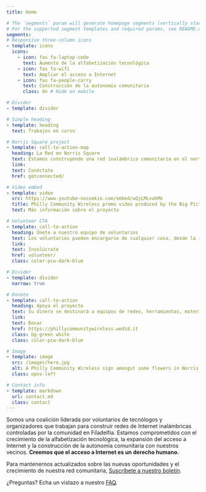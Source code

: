```yaml
---
title: Home

# The `segments` param will generate homepage segments (vertically stacked sections of the page).
# For the supported segment templates and required params, see README.md#segments
segments:
# Responsive three-column icons
- template: icons
  icons:
    - icon: fas fa-laptop-code
      text: Aumento de la alfabetización tecnológica
    - icon: fas fa-wifi
      text: Ampliar el acceso a Internet
    - icon: fas fa-people-carry
      text: Construcción de la autonomía comunitaria
      class: dn # Hide on mobile

# Divider
- template: divider

# Simple heading
- template: heading
  text: Trabajos en curso

# Norris Square project
- template: call-to-action-map
  heading: La Red en Norris Square
  text: Estamos construyendo una red inalámbrica comunitaria en el norte de Filadelfia, con un enfoque en las áreas al norte de [<i class="fa fa-map-marker"></i> Norris Square Park](https://goo.gl/maps/e4dJb3ghqgnNP53e8). Si vives en los códigos postales 19122, 19133 y otros cercanos, ¡comunícate para conectarte!
  link:
  text: Conéctate
  href: getconnected/

# Video embed
- template: video
  src: https://www.youtube-nocookie.com/embed/aQjLMLvahMk
  title: Philly Community Wireless promo video produced by the Big Picture Alliance.
  text: Más información sobre el proyecto

# Volunteer CTA
- template: call-to-action
  heading: Únete a nuestro equipo de voluntarios
  text: Los voluntarios pueden encargarse de cualquier cosa, desde la instalación de antenas hasta la gestión de redes, el desarrollo de software, el alcance comunitario y mucho más.
  link:
  text: Involúcrate
  href: volunteer/
  class: color-pcw-dark-blue

# Divider
- template: divider
  narrow: true

# Donate
- template: call-to-action
  heading: Apoya el proyecto
  text: Su dinero se destinará a equipos de redes, herramientas, materiales de capacitación y al pago de nuestro personal.
  link:
  text: Donar
  href: https://phillycommunitywireless.wedid.it
  class: bg-green white
  class: color-pcw-dark-blue

# Image
- template: image
  src: /images/hero.jpg
  alt: A Philly Community Wireless sign amongst some flowers in Norris Square Park
  class: opos-left

# Contact info
- template: markdown
  url: contact.md
  class: contact
---
```


Somos una coalición liderada por voluntarios de tecnólogos y organizadores que trabajan para construir redes de Internet inalámbricas controladas por la comunidad en Filadelfia. Estamos comprometidos con el crecimiento de la alfabetización tecnológica, la expansión del acceso a Internet y la construcción de la autonomía comunitaria con nuestros vecinos. **Creemos que el acceso a Internet es un derecho humano.**

Para mantenernos actualizados sobre las nuevas oportunidades y el crecimiento de nuestra red comunitaria, [Suscríbete a nuestro boletín](https://phillycommunitywireless.us5.list-manage.com/subscribe?u=7a97e4278a5833f5505a85940&id=6af414f631).

¿Preguntas? Echa un vistazo a nuestro [FAQ](./faq).